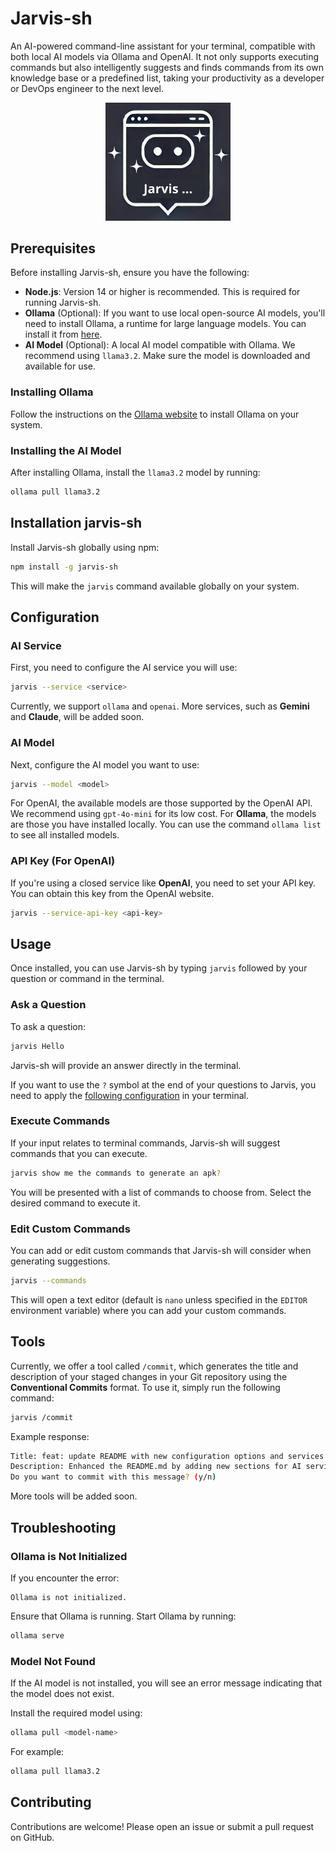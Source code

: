 # Jarvis-sh

An AI-powered command-line assistant for your terminal, compatible with both local AI models via Ollama and OpenAI. It not only supports executing commands but also intelligently suggests and finds commands from its own knowledge base or a predefined list, taking your productivity as a developer or DevOps engineer to the next level.

<div align="center">
  <img src="https://raw.githubusercontent.com/andygeek/jarvis-sh/refs/heads/master/assets/logo.png" alt="Descripción de la imagen" width="200px" />
</div>

## Prerequisites

Before installing Jarvis-sh, ensure you have the following:

- **Node.js**: Version 14 or higher is recommended. This is required for running Jarvis-sh.
- **Ollama** (Optional): If you want to use local open-source AI models, you'll need to install Ollama, a runtime for large language models. You can install it from [here](https://ollama.ai/).
- **AI Model** (Optional): A local AI model compatible with Ollama. We recommend using `llama3.2`. Make sure the model is downloaded and available for use.

### Installing Ollama

Follow the instructions on the [Ollama website](https://ollama.ai/) to install Ollama on your system.

### Installing the AI Model

After installing Ollama, install the `llama3.2` model by running:

```bash
ollama pull llama3.2
```

## Installation jarvis-sh

Install Jarvis-sh globally using npm:

```bash
npm install -g jarvis-sh
```

This will make the `jarvis` command available globally on your system.

## Configuration

### AI Service

First, you need to configure the AI service you will use:

```bash
jarvis --service <service>
```

Currently, we support `ollama` and `openai`. More services, such as **Gemini** and **Claude**, will be added soon.

### AI Model

Next, configure the AI model you want to use:

```bash
jarvis --model <model>
```

For OpenAI, the available models are those supported by the OpenAI API. We recommend using `gpt-4o-mini` for its low cost.
For **Ollama**, the models are those you have installed locally. You can use the command `ollama list` to see all installed models.

### API Key (For OpenAI)

If you're using a closed service like **OpenAI**, you need to set your API key. You can obtain this key from the OpenAI website.

```bash
jarvis --service-api-key <api-key>
```

## Usage

Once installed, you can use Jarvis-sh by typing `jarvis` followed by your question or command in the terminal.

### Ask a Question

To ask a question:

```bash
jarvis Hello
```

Jarvis-sh will provide an answer directly in the terminal.

If you want to use the `?` symbol at the end of your questions to Jarvis, you need to apply the [following configuration](.doc/ZshUsers.md) in your terminal.

### Execute Commands

If your input relates to terminal commands, Jarvis-sh will suggest commands that you can execute.

```bash
jarvis show me the commands to generate an apk?
```

You will be presented with a list of commands to choose from. Select the desired command to execute it.

### Edit Custom Commands

You can add or edit custom commands that Jarvis-sh will consider when generating suggestions.

```bash
jarvis --commands
```

This will open a text editor (default is `nano` unless specified in the `EDITOR` environment variable) where you can add your custom commands.

## Tools

Currently, we offer a tool called `/commit`, which generates the title and description of your staged changes in your Git repository using the **Conventional Commits** format. To use it, simply run the following command:

```bash
jarvis /commit
```

Example response:
```bash
Title: feat: update README with new configuration options and services
Description: Enhanced the README.md by adding new sections for AI service configuration, model configuration, and API key setup for OpenAI. Updated prerequisites to clarify the installation requirements for Node.js and Ollama. Improved descriptions for features and included instructions for service options, enhancing overall clarity and usability.
Do you want to commit with this message? (y/n)
```

More tools will be added soon.

## Troubleshooting

### Ollama is Not Initialized

If you encounter the error:

```
Ollama is not initialized.
```

Ensure that Ollama is running. Start Ollama by running:

```bash
ollama serve
```

### Model Not Found

If the AI model is not installed, you will see an error message indicating that the model does not exist.

Install the required model using:

```bash
ollama pull <model-name>
```

For example:

```bash
ollama pull llama3.2
```

## Contributing

Contributions are welcome! Please open an issue or submit a pull request on GitHub.
